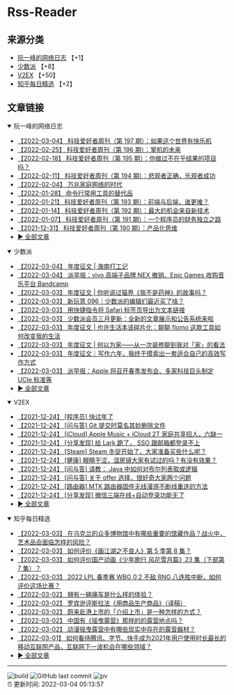 # Rss-Reader

## 来源分类

* [阮一峰的网络日志](#阮一峰的网络日志) 【+1】
* [少数派](#少数派) 【+8】
* [V2EX](#V2EX) 【+50】
* [知乎每日精选](#知乎每日精选) 【+2】

## 文章链接

<details open>
    <summary id="阮一峰的网络日志">
     阮一峰的网络日志
    </summary>


* [【2022-03-04】 科技爱好者周刊（第 197 期）：如果这个世界有快乐机](http://www.ruanyifeng.com/blog/2022/03/weekly-issue-197.html)
* [【2022-02-25】 科技爱好者周刊（第 196 期）：掌机的未来](http://www.ruanyifeng.com/blog/2022/02/weekly-issue-196.html)
* [【2022-02-18】 科技爱好者周刊（第 195 期）：你做过不在乎结果的项目吗？](http://www.ruanyifeng.com/blog/2022/02/weekly-issue-195.html)
* [【2022-02-11】 科技爱好者周刊（第 194 期）：悲观者正确，乐观者成功](http://www.ruanyifeng.com/blog/2022/02/weekly-issue-194.html)
* [【2022-02-04】 万兆家庭网络的时代](http://www.ruanyifeng.com/blog/2022/02/10g-ethernet.html)
* [【2022-01-28】 命令行常用工具的替代品](http://www.ruanyifeng.com/blog/2022/01/cli-alternative-tools.html)
* [【2022-01-21】 科技爱好者周刊（第 193 期）：前端与后端，谁更难？](http://www.ruanyifeng.com/blog/2022/01/weekly-issue-193.html)
* [【2022-01-14】 科技爱好者周刊（第 192 期）：最大的机会来自新技术](http://www.ruanyifeng.com/blog/2022/01/weekly-issue-192.html)
* [【2022-01-07】 科技爱好者周刊（第 191 期）：一个程序员的财务独立之路](http://www.ruanyifeng.com/blog/2022/01/weekly-issue-191.html)
* [【2021-12-31】 科技爱好者周刊（第 190 期）：产品化思维](http://www.ruanyifeng.com/blog/2021/12/weekly-issue-190.html)
* [:arrow_forward: 全部文章](data/阮一峰的网络日志.md)
</details>

<details open>
    <summary id="少数派">
     少数派
    </summary>


* [【2022-03-04】 年度征文 | 海南打工记](https://sspai.com/post/71720)
* [【2022-03-04】 派早报：vivo 高端子品牌 NEX 撤销、Epic Games 收购音乐平台 Bandcamp](https://sspai.com/post/71837)
* [【2022-03-03】 年度征文 | 你听说过猫界《我不是药神》的故事吗？](https://sspai.com/post/70920)
* [【2022-03-03】 新玩意 096｜少数派的编辑们最近买了啥？](https://sspai.com/post/71826)
* [【2022-03-03】 用快捷指令将 Safari 标签页导出为文本链接](https://sspai.com/prime/story/safari-export-links)
* [【2022-03-03】 少数派会员三月更新：全新的文章展示和公告系统来啦](https://sspai.com/post/71791)
* [【2022-03-03】 年度征文 | 也许生活本该碎片化：聊聊 flomo 这款工具如何改变我的生活](https://sspai.com/post/71673)
* [【2022-03-03】 年度征文 | 何以为家——从一次装修聊到我对「家」的看法](https://sspai.com/post/71746)
* [【2022-03-03】 年度征文｜写作六年，我终于摸索出一套适合自己的高效写作方式](https://sspai.com/post/71654)
* [【2022-03-03】 派早报：Apple 将召开春季发布会、多家科技巨头制定 UCIe 标准等](https://sspai.com/post/71819)
* [:arrow_forward: 全部文章](data/少数派.md)
</details>

<details open>
    <summary id="V2EX">
     V2EX
    </summary>


* [【2021-12-24】 [程序员] 快过年了](https://www.v2ex.com/t/824201)
* [【2021-12-24】 [问与答] Git 提交时莫名其妙删除文件](https://www.v2ex.com/t/824200)
* [【2021-12-24】 [iCloud] Apple Music + iCloud 2T 家庭共享招人，六缺一](https://www.v2ex.com/t/824199)
* [【2021-12-24】 [分享发现] 给 Lark 跪了， SSO 跟邮箱都登录不上](https://www.v2ex.com/t/824198)
* [【2021-12-24】 [Steam] Steam 冬促开始了，大家准备买些什么呢？](https://www.v2ex.com/t/824197)
* [【2021-12-24】 [健康] 眼睛干涩，湿房镜大家有试过的吗？有没有效果？](https://www.v2ex.com/t/824196)
* [【2021-12-24】 [问与答] 请教： Java 中如何对布尔列表取或逻辑](https://www.v2ex.com/t/824194)
* [【2021-12-24】 [问与答] 关于 offer 选择，很好奇大家两个问题](https://www.v2ex.com/t/824192)
* [【2021-12-24】 [路由器] MTK 路由器固件无线漫游不断线重连的方法](https://www.v2ex.com/t/824191)
* [【2021-12-24】 [分享发现] 微信三端在线+自动登录功能无了](https://www.v2ex.com/t/824190)
* [:arrow_forward: 全部文章](data/V2EX.md)
</details>

<details open>
    <summary id="知乎每日精选">
     知乎每日精选
    </summary>


* [【2022-03-03】 在乌克兰的众多博物馆中有哪些重要的馆藏作品？战火中，艺术品会面临怎样的风险？](http://www.zhihu.com/question/518636519/answer/2372871116?utm_campaign=rss&utm_medium=rss&utm_source=rss&utm_content=title)
* [【2022-03-03】 如何评价《画江湖之不良人》第 5 季第 8 集？](http://www.zhihu.com/question/517086941/answer/2372198436?utm_campaign=rss&utm_medium=rss&utm_source=rss&utm_content=title)
* [【2022-03-03】 如何评价国产动画《少年歌行 风花雪月篇》23 集（下部第 7 集）？](http://www.zhihu.com/question/519578224/answer/2370511503?utm_campaign=rss&utm_medium=rss&utm_source=rss&utm_content=title)
* [【2022-03-03】 2022 LPL 春季赛 WBG 0:2 不敌 RNG 八连胜中断，如何评价这场比赛？](http://www.zhihu.com/question/519637848/answer/2371301502?utm_campaign=rss&utm_medium=rss&utm_source=rss&utm_content=title)
* [【2022-03-02】 拥有一辆痛车是什么样的体验？](http://www.zhihu.com/question/276326939/answer/2320621396?utm_campaign=rss&utm_medium=rss&utm_source=rss&utm_content=title)
* [【2022-03-02】 罗宾逊评斯拉法《用商品生产商品》（译稿）](http://zhuanlan.zhihu.com/p/474046134?utm_campaign=rss&utm_medium=rss&utm_source=rss&utm_content=title)
* [【2022-03-02】 蔚来赴港上市的「介绍上市」是一种怎样的方式？](http://www.zhihu.com/question/519157250/answer/2369960628?utm_campaign=rss&utm_medium=rss&utm_source=rss&utm_content=title)
* [【2022-03-02】 中国有《摇曳露营》那样的的露营地点吗？](http://www.zhihu.com/question/322879658/answer/2325189909?utm_campaign=rss&utm_medium=rss&utm_source=rss&utm_content=title)
* [【2022-03-02】 动漫摇曳露营中有哪些现实中存在的露营器材？](http://www.zhihu.com/question/266747396/answer/2326389973?utm_campaign=rss&utm_medium=rss&utm_source=rss&utm_content=title)
* [【2022-03-01】 如何看待腾讯、字节、快手成为2021年用户使用时长最长的移动互联网产品，互联网下一波机会在哪些领域？](http://www.zhihu.com/question/518501824/answer/2368685727?utm_campaign=rss&utm_medium=rss&utm_source=rss&utm_content=title)
* [:arrow_forward: 全部文章](data/知乎每日精选.md)
</details>


---

![build](https://github.com/LikaiLee/rss-reader/workflows/rss%20reader/badge.svg)
![GitHub last commit](https://img.shields.io/github/last-commit/likailee/rss-reader)
![pv](https://pageview.vercel.app/?github_user=likailee) <br>
:alarm_clock: 更新时间: 2022-03-04 05:13:57